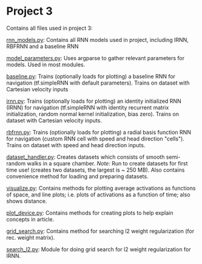 # Project 3
Contains all files used in project 3:

[rnn_models.py](rnn_models.py): Contains all RNN models used in project,
including IRNN, RBFRNN and a baseline RNN

[model_parameters.py](model_parameters.py): Uses argparse to gather
relevant parameters for models. Used in most modules.

[baseline.py](baseline.py): Trains (optionally loads for plotting)
a baseline RNN for navigation (tf.simpleRNN with default parameters).
Trains on dataset with Cartesian velocity inputs

[irnn.py](irnn.py): Trains (optionally loads for plotting)
an identity initialized RNN (IRNN) for navigation (tf.simpleRNN with
identity recurrent matrix initialization, random normal kernel initialization,
bias zero). Trains on dataset with Cartesian velocity inputs.

[rbfrnn.py](rbfrnn.py): Trains (optionally loads for plotting)
a radial basis function RNN for navigation (custom RNN cell with
speed and head direction "cells"). Trains on dataset with
speed and head direction inputs.

[dataset_handler.py](dataset_handler.py): Creates datasets which consists
of smooth semi-random walks in a square chamber. *Note*: Run to create datasets
for first time use! (creates two datasets, the largest is ~ 250 MB).
Also contains convenience method for loading and preparing datasets.

[visualize.py](visualize.py): Contains methods for plotting average activations
as functions of space, and line plots; i.e. plots of activations as a function of
time; also shows distance.

[plot_device.py](plot_device.py): Contains methods for creating plots to help
explain concepts in article.

[grid_search.py](grid_search.py):
Contains method for searching l2 weight regularization (for rec. weight matrix).

[search_l2.py](search_l2.py):
Module for doing grid search for l2 weight regularization for IRNN.
